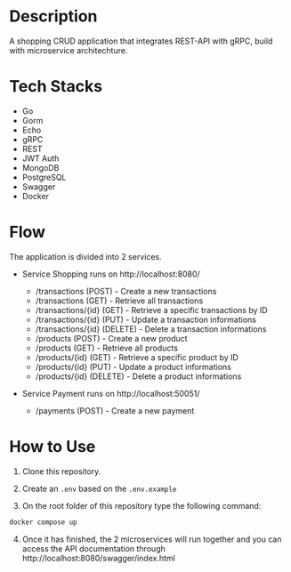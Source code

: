 # Description

A shopping CRUD application that integrates REST-API with gRPC, build with microservice architechture.

# Tech Stacks
- Go 
- Gorm
- Echo 
- gRPC 
- REST
- JWT Auth
- MongoDB
- PostgreSQL
- Swagger
- Docker

# Flow

The application is divided into 2 services.

- Service Shopping runs on http://localhost:8080/
    - /transactions (POST) - Create a new transactions
    - /transactions (GET) - Retrieve all transactions
    - /transactions/{id} (GET) - Retrieve a specific transactions by ID
    - /transactions/{id} (PUT) - Update a transaction informations
    - /transactions/{id} (DELETE) - Delete a transaction informations
    - /products (POST) - Create a new product
    - /products (GET) - Retrieve all products
    - /products/{id} (GET) - Retrieve a specific product by ID
    - /products/{id} (PUT) - Update a product informations
    - /products/{id} (DELETE) - Delete a product informations

- Service Payment runs on http://localhost:50051/
    - /payments (POST) - Create a new payment

# How to Use

1. Clone this repository.

2. Create an `.env` based on the `.env.example`

3. On the root folder of this repository type the following command:

```bash
docker compose up
```

4. Once it has finished, the 2 microservices will run together and you can access the API documentation through http://localhost:8080/swagger/index.html